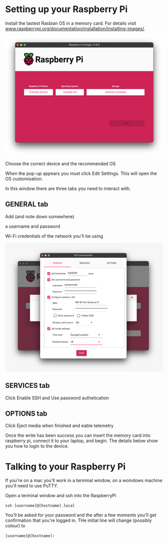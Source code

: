 # Setting up your Raspberry Pi

Install the lastest Rasbian OS in a memory card. For details visit www.raspberrypi.org/documentation/installation/installing-images/.

![image info](./Images/RaspberryPi-Imager.png)

Choose the correct device and the recommended OS 

When the pop-up appears you must click Edit Settings. This will open the OS customisation. 

In this window there are three tabs you need to interact with. 

## GENERAL tab

Add (and note down somewhere) 

a username and password

Wi-Fi credentials of the network you'll be using

![image info](./Images/os-customisation-general.png)

## SERVICES tab
Click Enable SSH and Use password authetication

## OPTIONS tab
Click Eject media when finished and eable telemetry

Once the write has been success you can insert the memory card into raspberry pi, connect it to your laptop, and begin. The details below show you how to login to the device. 

# Talking to your Raspberry Pi

If you're on a mac you'll work in a terminal window, on a woindows machine you'll need to use PuTTY. 

Open a terminal window and ssh into the RaspberryPi

`
ssh [username]@[hostname].local
`

You'll be asked for your password and the after a few moments you'll get confirmation that you're logged in. THe initial line will change (possibly colour) to 

`
[username]@[hostname]:
`
